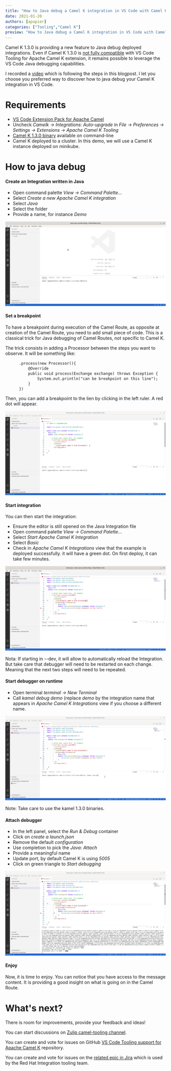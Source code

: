```yaml
---
title: "How to Java debug a Camel K integration in VS Code with Camel K 1.3.0"
date: 2021-01-20
authors: [apupier]
categories: ["Tooling","Camel K"]
preview: "How to Java debug a Camel K integration in VS Code with Camel K 1.3.0"
---
```


Camel K 1.3.0 is providing a new feature to Java debug deployed integrations. Even if Camel K 1.3.0 is [not fully compatible](https://github.com/apache/camel-k/issues/1872) with VS Code Tooling for Apache Camel K extension, it remains possible to leverage the VS Code Java debugging capabilities.

I recorded a [video](https://youtu.be/cFPuxd1Je3c) which is following the steps in this blogpost. I let you choose you preferred way to discover how to java debug your Camel K integration in VS Code.

# Requirements

- [VS Code Extension Pack for Apache Camel](https://marketplace.visualstudio.com/items?itemName=redhat.apache-camel-extension-pack)
- Uncheck _Camelk -> Integrations: Auto-upgrade_ in _File -> Preferences -> Settings -> Extensions -> Apache Camel K Tooling_
- [Camel K 1.3.0 binary](/download/#camel-k) available on command-line
- Camel K deployed to a cluster. In this demo, we will use a Camel K instance deployed on minikube.

# How to java debug

#### Create an Integration written in Java

- Open command palette _View -> Command Palette..._
- Select _Create a new Apache Camel K integration_
- Select _Java_
- Select the folder
- Provide a name, for instance _Demo_

![Create java file](./1-CreateJavaCamelKIntegration.gif)

#### Set a breakpoint

To have a breakpoint during execution of the Camel Route, as opposite at creation of the Camel Route, you need to add small piece of code. This is a classical trick for Java debugging of Camel Routes, not specific to Camel K.

The trick consists in adding a Processor between the steps you want to observe. It will be something like:

		  .process(new Processor(){
			  @Override
			  public void process(Exchange exchange) throws Exception {
				  System.out.println("can be breakpoint on this line");
			  }
		  })

Then, you can add a breakpoint to the lien by clicking in the left ruler. A red dot will appear.

![Provide breakpoint inside a Processor](./2-putBreakpoint.gif)

#### Start integration

You can then start the integration:

- Ensure the editor is still opened on the Java Integration file
- Open command palette _View -> Command Palette..._
- Select _Start Apache Camel K Integration_
- Select _Basic_
- Check in _Apache Camel K Integrations_ view that the example is deployed successfully. it will have a green dot. On first deploy, it can take few minutes.

![Start integration in basic mode](./3-startIntegration.gif)

Nota: If starting in --dev, it will allow to automatically reload the Integration. But take care that debugger will need to be restarted on each change. Meaning that the next two steps will need to be repeated.

#### Start debugger on runtime

- Open terminal _terminal -> New Terminal_
- Call _kamel debug demo_ (replace _demo_ by the integration name that appears in _Apache Camel K Integrations_ view if you choose a different name.

![Start debugger on runtime](4-startDebuggerOnRuntime.gif)

Note: Take care to use the kamel 1.3.0 binaries.

#### Attach debugger

- In the left panel, select the _Run & Debug_ container
- Click on _create a launch.json_
- Remove the default _configuration_
- Use completion to pick the _Java: Attach_
- Provide a meaningful name
- Update port, by default Camel K is using _5005_
- Click on green triangle to _Start debugging_

![Attach debugger](5-AttachDebugger.gif)

#### Enjoy

Now, it is time to enjoy. You can notice that you have access to the message content. It is providing a good insight on what is going on in the Camel Route.

# What's next?

There is room for improvements, provide your feedback and ideas!

You can start discussions on [Zulip camel-tooling channel](https://camel.zulipchat.com/#narrow/stream/258729-camel-tooling).

You can create and vote for issues on GitHub [VS Code Tooling support for Apache Camel K](https://github.com/camel-tooling/vscode-camelk/issues) repository.

You can create and vote for issues on the [related epic in Jira](https://issues.redhat.com/browse/FUSETOOLS2-941) which is used by the Red Hat Integration tooling team.
